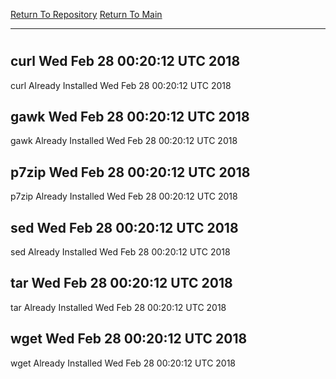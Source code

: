 [Return To Repository](https://github.com/deathbybandaid/piholeparser/)
[Return To Main](https://github.com/deathbybandaid/piholeparser/blob/master/RecentRunLogs/Mainlog.md)
____________________________________
# 
## curl Wed Feb 28 00:20:12 UTC 2018
curl Already Installed Wed Feb 28 00:20:12 UTC 2018
## gawk Wed Feb 28 00:20:12 UTC 2018
gawk Already Installed Wed Feb 28 00:20:12 UTC 2018
## p7zip Wed Feb 28 00:20:12 UTC 2018
p7zip Already Installed Wed Feb 28 00:20:12 UTC 2018
## sed Wed Feb 28 00:20:12 UTC 2018
sed Already Installed Wed Feb 28 00:20:12 UTC 2018
## tar Wed Feb 28 00:20:12 UTC 2018
tar Already Installed Wed Feb 28 00:20:12 UTC 2018
## wget Wed Feb 28 00:20:12 UTC 2018
wget Already Installed Wed Feb 28 00:20:12 UTC 2018
